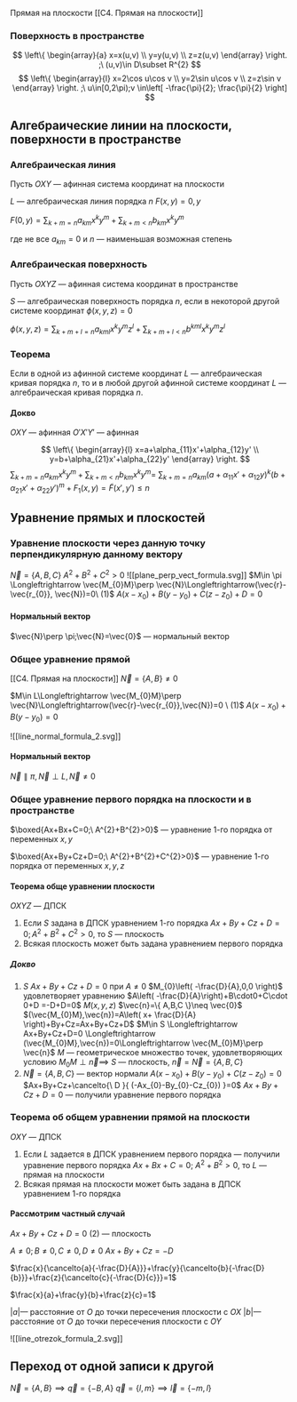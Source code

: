 Прямая на плоскости
[[С4. Прямая на плоскости]]

### Поверхность в пространстве

$$
\left\{
\begin{array}{a}
x=x(u,v) \\
y=y(u,v) \\
z=z(u,v)
\end{array}
\right.
;\ (u,v)\in D\subset R^{2}
$$
$$
\left\{
\begin{array}{l}
x=2\cos u\cos v \\
y=2\sin u\cos v \\
z=z\sin v
\end{array}
\right.
;\ u\in[0,2\pi);v \in\left[ -\frac{\pi}{2}; \frac{\pi}{2} \right] 
$$

## Алгебраические линии на плоскости, поверхности в пространстве

### Алгебраическая линия
Пусть $OXY$ — афинная система координат на плоскости

$L$ ­— алгебраическая линия порядка $n$
$F(x,y)=0,y$

$F(0,y)=\sum_{k+m=n}a_{km}x^{k}y^{m}+\sum_{k+m<n}b_{km}x^{k}y^{m}$

где не все $a_{km}=0$ и $n$ — наименьшая возможная степень

### Алгебраическая поверхность
Пусть $OXYZ$ — афинная система координат в пространстве

$S$ — алгебраическая поверхность порядка $n$, если в некоторой другой системе координат $\phi(x,y,z)=0$

$\phi(x,y,z)=\sum_{k+m+l=n}a_{kml}x^{k}y^{m}z^{l}+\sum_{k+m+l<n}b^{kml}x^{k}y^{m}z^{l}$

### Теорема

Если в одной из афинной системе координат $L$ — алгебраическая кривая порядка $n$, то и в любой другой афинной системе координат $L$ — алгебраическая кривая порядка $n$.

#### Докво

$OXY$ — афинная
$O'X'Y'$ —  афинная

$$
\left\{
\begin{array}{l}
x=a+\alpha_{11}x'+\alpha_{12}y' \\
y=b+\alpha_{21}x'+\alpha_{22}y'
\end{array}
\right.
$$
$\sum_{k+m=n}a_{km}x^{k}y^{m}+\sum_{k+m<n}b_{km}x^{k}y^{m}=$
$\sum_{k+m=n}a_{km}(a+\alpha_{11}x'+\alpha_{12}y)^{k}(b+\alpha_{21}x'+\alpha_{22}y')^{m}+F_{1}(x,y)=\tilde{F}(x',y')\leq n$

## Уравнение прямых и плоскостей

### Уравнение плоскости через данную точку  перпендикулярную данному вектору

$\vec{N}=\{ A,B,C \}$
$A^{2}+B^{2}+C^{2}>0$
![[plane_perp_vect_formula.svg]]
$M\in \pi \Longleftrightarrow \vec{M_{0}M}\perp \vec{N}\Longleftrightarrow(\vec{r}-\vec{r_{0}}, \vec{N})=0\ (1)$
$A(x-x_{0})+B(y-y_{0})+C(z-z_{0})+D=0$
 #### Нормальный вектор
$\vec{N}\perp \pi;\vec{N}=\vec{0}$ — нормальный вектор

### Общее уравнение прямой
[[С4. Прямая на плоскости]]
$\vec{N}=\{ A,B \}\neq 0$

$M\in L\Longleftrightarrow \vec{M_{0}M}\perp \vec{N}\Longleftrightarrow(\vec{r}-\vec{r_{0}},\vec{N})=0 \ (1)$
$A(x-x_{0})+B(y-y_{0})=0$

![[line_normal_formula_2.svg]]
#### Нормальный вектор
$\vec{N}\parallel \pi,\vec{N}\perp L,\vec{N}\neq0$

### Общее уравнение первого порядка на плоскости и в пространстве

$\boxed{Ax+Bx+C=0;\ A^{2}+B^{2}>0}$ — уравнение 1-го порядка от переменных $x,y$

$\boxed{Ax+By+Cz+D=0;\ A^{2}+B^{2}+C^{2}>0}$ — уравнение 1-го порядка от переменных $x,y,z$

#### Теорема обще уравнении плоскости

$OXYZ$ — ДПСК

1. Если $S$ задана в ДПСК уравнением 1-го порядка $Ax+By+Cz+D=0;A^{2}+B^{2}+C^{2}>0$, то $S$ — плоскость
2. Всякая плоскость может быть задана уравнением первого порядка
   
##### Докво
1. $S$  $Ax+By+Cz+D=0$ при $A\neq0$
   $M_{0}\left( -\frac{D}{A},0,0 \right)$ удовлетворяет уравнению $A\left( -\frac{D}{A}\right)+B\cdot0+C\cdot 0+D =-D+D=0$
   $M(x,y,z)$
   $\vec{n}=\{ A,B,C \}\neq \vec{0}$
   $(\vec{M_{0}M},\vec{n})=A\left( x+ \frac{D}{A} \right)+By+Cz=Ax+By+Cz+D$
   $M\in S \Longleftrightarrow Ax+By+Cz+D=0 \Longleftrightarrow (\vec{M_{0}M},\vec{n})=0\Longleftrightarrow \vec{M_{0}M}\perp \vec{n}$
   $M$ — геометрическое множество точек, удовлетворяющих условию $M_{0}M\perp \vec{n}\implies$ $S$ — плоскость, $\vec{n}=\vec{N}=\{ A,B,C \}$
2. $\vec{N}=\{ A,B,C \}$ — вектор нормали
   $A(x-x_{0})+B(y-y_{0})+C(z-z_{0})=0$
   $Ax+By+Cz+\cancelto{\ D }{ (-Ax_{0}-By_{0}-Cz_{0}) }=0$
   $Ax+By+Cz+D=0$ — получили уравнение первого порядка
   
   
### Теорема об общем уравнении прямой на плоскости

$OXY$ — ДПСК

1. Если $L$ задается в ДПСК уравнением первого порядка — получили уравнение первого порядка $Ax+Bx+C=0;\ A^{2}+B^{2}>0$, то $L$ — прямая на плоскости
2. Всякая прямая на плоскости может быть задана в ДПСК уравнением 1-го порядка

#### Рассмотрим частный случай
$Ax+By+Cz+D=0\ (2)$ — плоскость

$A\neq0;B\neq 0, C\neq 0, D\neq 0$
$Ax+By+Cz=-D$

$\frac{x}{\cancelto{a}{-\frac{D}{A}}}+\frac{y}{\cancelto{b}{-\frac{D}{b}}}+\frac{z}{\cancelto{c}{-\frac{D}{c}}}=1$

$\frac{x}{a}+\frac{y}{b}+\frac{z}{c}=1$

$|a|$— расстояние от $O$ до точки пересечения плоскости с $OX$
$|b|$— расстояние от $O$ до точки пересечения плоскости с $OY$

![[line_otrezok_formula_2.svg]]
## Переход от одной записи к другой

$\vec{N}=\{ A,B \}\implies \vec{q}=\{ -B,A \}$
$\vec{q}=\{ l,m \}\implies \vec{l}=\{ -m,l \}$